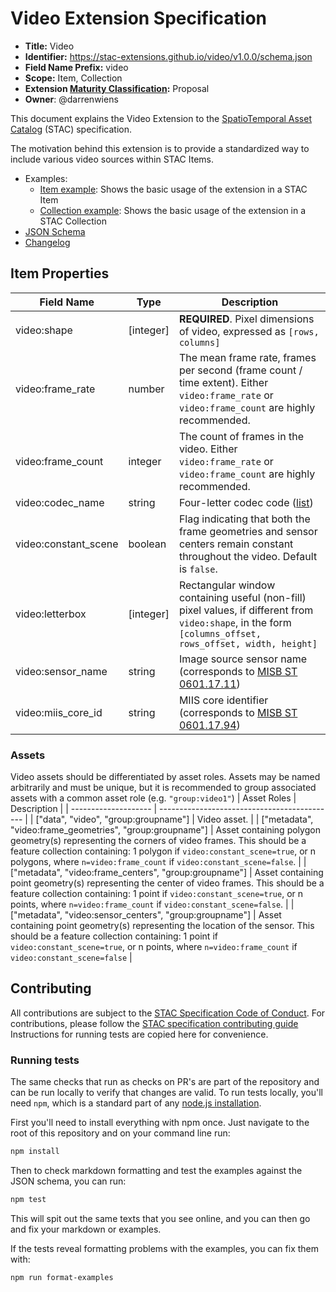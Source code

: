 # Video Extension Specification

- **Title:** Video
- **Identifier:** <https://stac-extensions.github.io/video/v1.0.0/schema.json>
- **Field Name Prefix:** video
- **Scope:** Item, Collection
- **Extension [Maturity Classification](https://github.com/radiantearth/stac-spec/tree/master/extensions/README.md#extension-maturity):** Proposal
- **Owner**: @darrenwiens

This document explains the Video Extension to the [SpatioTemporal Asset Catalog](https://github.com/radiantearth/stac-spec) (STAC) specification.

The motivation behind this extension is to provide a standardized way to include various video sources within STAC Items.

- Examples:
  - [Item example](examples/item.json): Shows the basic usage of the extension in a STAC Item
  - [Collection example](examples/collection.json): Shows the basic usage of the extension in a STAC Collection
- [JSON Schema](json-schema/schema.json)
- [Changelog](./CHANGELOG.md)

## Item Properties

| Field Name           | Type       | Description                                                                                                                                               |
| -------------------- | ---------- | --------------------------------------------------------------------------------------------------------------------------------------------------------- |
| video:shape          | \[integer] | **REQUIRED**. Pixel dimensions of video, expressed as `[rows, columns]`                                                                                   |
| video:frame_rate     | number     | The mean frame rate, frames per second (frame count / time extent). Either `video:frame_rate` or `video:frame_count` are highly recommended.              |
| video:frame_count    | integer    | The count of frames in the video. Either `video:frame_rate` or `video:frame_count` are highly recommended.                                                |
| video:codec_name     | string     | Four-letter codec code ([list](https://mp4ra.org/#/codecs#))                                                                                              |
| video:constant_scene | boolean    | Flag indicating that both the frame geometries and sensor centers remain constant throughout the video. Default is `false`.                               |
| video:letterbox      | \[integer] | Rectangular window containing useful (non-fill) pixel values, if different from `video:shape`, in the form `[columns_offset, rows_offset, width, height]` |
| video:sensor_name    | string     | Image source sensor name (corresponds to [MISB ST 0601.17.11](https://nsgreg.nga.mil/doc/view?i=5093))                                                                                              |
| video:miis_core_id   | string     | MIIS core identifier (corresponds to [MISB ST 0601.17.94](https://nsgreg.nga.mil/doc/view?i=5093))                                                                                                  |

### Assets

Video assets should be differentiated by asset roles. Assets may be named arbitrarily and must be unique, but it is recommended to group associated assets with a common asset role (e.g. `"group:video1"`)
| Asset Roles | Description |
| -------------------- | -------------------------------------------- |
| \["data", "video", "group:groupname"] | Video asset. |
| \["metadata", "video:frame_geometries", "group:groupname"] | Asset containing polygon geometry(s) representing the corners of video frames. This should be a feature collection containing: 1 polygon if `video:constant_scene=true`, or n polygons, where `n=video:frame_count` if `video:constant_scene=false`. |
| \["metadata", "video:frame_centers", "group:groupname"] | Asset containing point geometry(s) representing the center of video frames. This should be a feature collection containing: 1 point if `video:constant_scene=true`, or n points, where `n=video:frame_count` if `video:constant_scene=false`. |
| \["metadata", "video:sensor_centers", "group:groupname"] | Asset containing point geometry(s) representing the location of the sensor. This should be a feature collection containing: 1 point if `video:constant_scene=true`, or n points, where `n=video:frame_count` if `video:constant_scene=false` |

## Contributing

All contributions are subject to the
[STAC Specification Code of Conduct](https://github.com/radiantearth/stac-spec/blob/master/CODE_OF_CONDUCT.md).
For contributions, please follow the
[STAC specification contributing guide](https://github.com/radiantearth/stac-spec/blob/master/CONTRIBUTING.md) Instructions
for running tests are copied here for convenience.

### Running tests

The same checks that run as checks on PR's are part of the repository and can be run locally to verify that changes are valid.
To run tests locally, you'll need `npm`, which is a standard part of any [node.js installation](https://nodejs.org/en/download/).

First you'll need to install everything with npm once. Just navigate to the root of this repository and on
your command line run:

```bash
npm install
```

Then to check markdown formatting and test the examples against the JSON schema, you can run:

```bash
npm test
```

This will spit out the same texts that you see online, and you can then go and fix your markdown or examples.

If the tests reveal formatting problems with the examples, you can fix them with:

```bash
npm run format-examples
```
